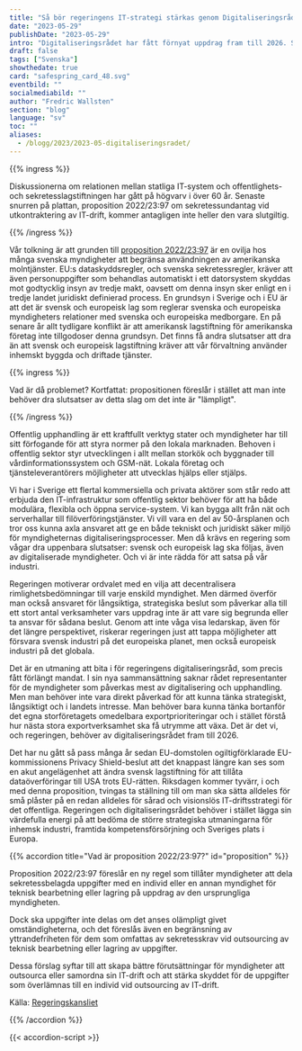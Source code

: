 ```yaml
---
title: "Så bör regeringens IT-strategi stärkas genom Digitaliseringsrådet"
date: "2023-05-29"
publishDate: "2023-05-29"
intro: "Digitaliseringsrådet har fått förnyat uppdrag fram till 2026. Samtidigt ligger prop 2022/23:97 för beslut om sekretessundantag vid utkontraktering av It-drift. "
draft: false
tags: ["Svenska"]
showthedate: true
card: "safespring_card_48.svg"
eventbild: ""
socialmediabild: ""
author: "Fredric Wallsten"
section: "blog"
language: "sv"
toc: ""
aliases:
  - /blogg/2023/2023-05-digitaliseringsradet/
---
```


{{% ingress %}}

Diskussionerna om relationen mellan statliga IT-system och offentlighets- och sekretesslagstiftningen har gått på högvarv i över 60 år. Senaste snurren på plattan, proposition 2022/23:97 om sekretessundantag vid utkontraktering av IT-drift, kommer antagligen inte heller den vara slutgiltig.

{{% /ingress %}}

Vår tolkning är att grunden till [proposition 2022/23:97](#proposition) är en ovilja hos många svenska myndigheter att begränsa användningen av amerikanska molntjänster. EU:s dataskyddsregler, och svenska sekretessregler, kräver att även personuppgifter som behandlas automatiskt i ett datorsystem skyddas mot godtycklig insyn av tredje makt, oavsett om denna insyn sker enligt en i tredje landet juridiskt definierad process. En grundsyn i Sverige och i EU är att det är svensk och europeisk lag som reglerar svenska och europeiska myndigheters relationer med svenska och europeiska medborgare. En på senare år allt tydligare konflikt är att amerikansk lagstiftning för amerikanska företag inte tillgodoser denna grundsyn. Det finns få andra slutsatser att dra än att svensk och europeisk lagstiftning kräver att vår förvaltning använder inhemskt byggda och driftade tjänster.

{{% ingress %}}

Vad är då problemet? Kortfattat: propositionen föreslår i stället att man inte behöver dra slutsatser av detta slag om det inte är "lämpligt".

{{% /ingress %}}

Offentlig upphandling är ett kraftfullt verktyg stater och myndigheter har till sitt förfogande för att styra normer på den lokala marknaden. Behoven i offentlig sektor styr utvecklingen i allt mellan storkök och byggnader till vårdinformationssystem och GSM-nät. Lokala företag och tjänsteleverantörers möjligheter att utvecklas hjälps eller stjälps.

Vi har i Sverige ett flertal kommersiella och privata aktörer som står redo att erbjuda den IT-infrastruktur som offentlig sektor behöver för att ha både modulära, flexibla och öppna service-system. Vi kan bygga allt från nät och serverhallar till filöverföringstjänster. Vi vill vara en del av 50-årsplanen och tror oss kunna axla ansvaret att ge en både tekniskt och juridiskt säker miljö för myndigheternas digitaliseringsprocesser. Men då krävs en regering som vågar dra uppenbara slutsatser: svensk och europeisk lag ska följas, även av digitaliserade myndigheter. Och vi är inte rädda för att satsa på vår industri.

Regeringen motiverar ordvalet med en vilja att decentralisera rimlighetsbedömningar till varje enskild myndighet. Men därmed överför man också ansvaret för långsiktiga, strategiska beslut som påverkar alla till ett stort antal verksamheter vars uppdrag inte är att vare sig begrunda eller ta ansvar för sådana beslut. Genom att inte våga visa ledarskap, även för det längre perspektivet, riskerar regeringen just att tappa möjligheter att försvara svensk industri på det europeiska planet, men också europeisk industri på det globala.

Det är en utmaning att bita i för regeringens digitaliseringsråd, som precis fått förlängt mandat. I sin nya sammansättning saknar rådet representanter för de myndigheter som påverkas mest av digitalisering och upphandling. Men man behöver inte vara direkt påverkad för att kunna tänka strategiskt, långsiktigt och i landets intresse. Man behöver bara kunna tänka bortanför det egna storföretagets omedelbara exportprioriteringar och i stället förstå hur nästa stora exportverksamhet ska få utrymme att växa. Det är det vi, och regeringen, behöver av digitaliseringsrådet fram till 2026.

Det har nu gått så pass många år sedan EU-domstolen ogiltigförklarade EU-kommissionens Privacy Shield-beslut att det knappast längre kan ses som en akut angelägenhet att ändra svensk lagstiftning för att tillåta dataöverföringar till USA trots EU-rätten. Riksdagen kommer tyvärr, i och med denna proposition, tvingas ta ställning till om man ska sätta alldeles för små plåster på en redan alldeles för sårad och visionslös IT-driftsstrategi för det offentliga. Regeringen och digitaliseringsrådet behöver i stället lägga sin värdefulla energi på att bedöma de större strategiska utmaningarna för inhemsk industri, framtida kompetensförsörjning och Sveriges plats i Europa.

{{% accordion title="Vad är proposition 2022/23:97?" id="proposition" %}}

Proposition 2022/23:97 föreslår en ny regel som tillåter myndigheter att dela sekretessbelagda uppgifter med en individ eller en annan myndighet för teknisk bearbetning eller lagring på uppdrag av den ursprungliga myndigheten.

Dock ska uppgifter inte delas om det anses olämpligt givet omständigheterna, och det föreslås även en begränsning av yttrandefriheten för dem som omfattas av sekretesskrav vid outsourcing av teknisk bearbetning eller lagring av uppgifter.

Dessa förslag syftar till att skapa bättre förutsättningar för myndigheter att outsourca eller samordna sin IT-drift och att stärka skyddet för de uppgifter som överlämnas till en individ vid outsourcing av IT-drift.

Källa: [Regeringskansliet](https://www.regeringen.se/rattsliga-dokument/proposition/2023/03/prop.-20222397)

{{% /accordion %}}

{{< accordion-script >}}
